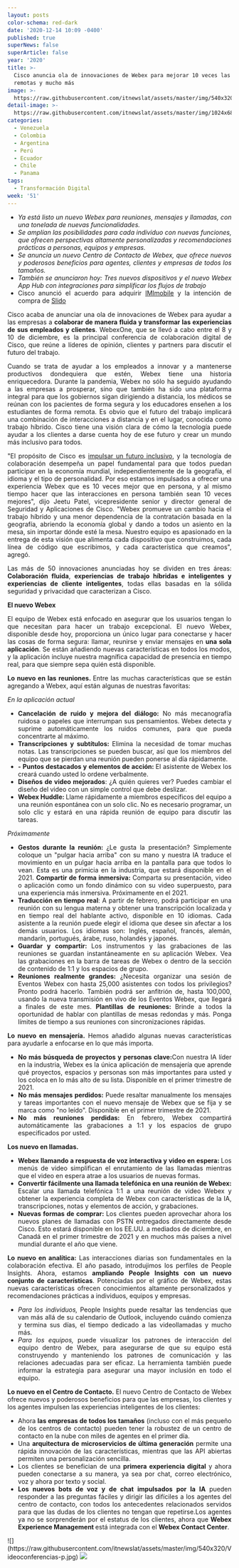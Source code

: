 ```yaml
---
layout: posts
color-schema: red-dark
date: '2020-12-14 10:09 -0400'
published: true
superNews: false
superArticle: false
year: '2020'
title: >-
  Cisco anuncia ola de innovaciones de Webex para mejorar 10 veces las reuniones
  remotas y mucho más
image: >-
  https://raw.githubusercontent.com/itnewslat/assets/master/img/540x320/Videoconferencias-p.jpg
detail-image: >-
  https://raw.githubusercontent.com/itnewslat/assets/master/img/1024x680/Videoconferencias-g.jpg
categories:
  - Venezuela
  - Colombia
  - Argentina
  - Perú
  - Ecuador
  - Chile
  - Panama
tags:
  - Transformación Digital
week: '51'
---
```

<ul style="text-align: justify;">
	<li><em>Ya está listo un nuevo Webex para reuniones, mensajes y llamadas, con una tonelada de nuevas funcionalidades.</em></li>
	<li><em>Se amplían las posibilidades para cada individuo con nuevas funciones, que ofrecen perspectivas altamente personalizadas y recomendaciones prácticas a personas, equipos y empresas.</em></li>
	<li><em>Se anuncia un nuevo Centro de Contacto de Webex, que ofrece nuevos y poderosos beneficios para agentes, clientes y empresas de todos los tamaños. </em></li>
	<li><em>También se anunciaron hoy: Tres nuevos dispositivos y el nuevo Webex App Hub con integraciones para simplificar los flujos de trabajo </em></li>
	<li>Cisco anunció el acuerdo para adquirir <a href="https://investor.cisco.com/news/news-details/2020/Cisco-To-Acquire-IMImobile-To-Embed-Omnichannel-Engagement-Into-Customer-Experience-As-A-Service/default.aspx">IMImobile</a> y la intención de compra de <a href="https://blogs.cisco.com/news/346777">Slido</a></li>
</ul>
<p style="text-align: justify;">Cisco acaba de anunciar una ola de innovaciones de Webex para ayudar a las empresas a <strong>colaborar de manera fluida y transformar las experiencias de sus empleados y clientes</strong>. WebexOne, que se llevó a cabo entre el 8 y 10 de diciembre, es la principal conferencia de colaboración digital de Cisco, que reúne a líderes de opinión, clientes y partners para discutir el futuro del trabajo.</p>
<p style="text-align: justify;">Cuando se trata de ayudar a los empleados a innovar y a mantenerse productivos dondequiera que estén, Webex tiene una historia enriquecedora. Durante la pandemia, Webex no sólo ha seguido ayudando a las empresas a prosperar, sino que también ha sido una plataforma integral para que los gobiernos sigan dirigiendo a distancia, los médicos se reúnan con los pacientes de forma segura y los educadores enseñen a los estudiantes de forma remota. Es obvio que el futuro del trabajo implicará una combinación de interacciones a distancia y en el lugar, conocida como trabajo híbrido. Cisco tiene una visión clara de cómo la tecnología puede ayudar a los clientes a darse cuenta hoy de ese futuro y crear un mundo más inclusivo para todos.</p>
<p style="text-align: justify;">"El propósito de Cisco es <a href="https://www.cisco.com/c/dam/m/en_us/about/cxo-agenda/inclusive-future/the-role-of-technology-in-powering-an-inclusive-future.pdf">impulsar un futuro inclusivo</a>, y la tecnología de colaboración desempeña un papel fundamental para que todos puedan participar en la economía mundial, independientemente de la geografía, el idioma y el tipo de personalidad. Por eso estamos impulsados a ofrecer una experiencia Webex que es 10 veces mejor que en persona, y al mismo tiempo hacer que las interacciones en persona también sean 10 veces mejores", dijo Jeetu Patel, vicepresidente senior y director general de Seguridad y Aplicaciones de Cisco. "Webex promueve un cambio hacia el trabajo híbrido y una menor dependencia de la contratación basada en la geografía, abriendo la economía global y dando a todos un asiento en la mesa, sin importar dónde esté la mesa. Nuestro equipo es apasionado en la entrega de esta visión que alimenta cada dispositivo que construimos, cada línea de código que escribimos, y cada característica que creamos", agregó.</p>
<p style="text-align: justify;">Las más de 50 innovaciones anunciadas hoy se dividen en tres áreas: <strong>Colaboración fluida</strong>, <strong>experiencias de trabajo híbridas e inteligentes y experiencias de cliente inteligentes</strong>, todas ellas basadas en la sólida seguridad y privacidad que caracterizan a Cisco.</p>
<p style="text-align: justify;"><strong>El nuevo Webex </strong></p>
<p style="text-align: justify;">El equipo de Webex está enfocado en asegurar que los usuarios tengan lo que necesitan para hacer un trabajo excepcional. El nuevo Webex, disponible desde hoy, proporciona un único lugar para conectarse y hacer las cosas de forma segura: llamar, reunirse y enviar mensajes en <strong>una sola aplicación</strong>. Se están añadiendo nuevas características en todos los modos, y la aplicación incluye nuestra magnífica capacidad de presencia en tiempo real, para que siempre sepa quién está disponible.</p>
<p style="text-align: justify;"><strong>Lo nuevo en las reuniones.
</strong>Entre las muchas características que se están agregando a Webex, aquí están algunas de nuestras favoritas:

<em>En la aplicación actual</em></p>

<ul style="list-style-type: disc; text-align: justify;">
	<li><strong>Cancelación de ruido y mejora del </strong><strong>diálogo:</strong> No más mecanografía ruidosa o papeles que interrumpan sus pensamientos. Webex detecta y suprime automáticamente los ruidos comunes, para que pueda concentrarte al máximo.</li>
	<li><strong>Transcripciones y subtítulos: </strong>Elimina la necesidad de tomar muchas notas. Las transcripciones se pueden buscar, así que los miembros del equipo que se pierdan una reunión pueden ponerse al día rápidamente.</li>
	<li><strong> - Puntos destacados y elementos de acción: </strong>El asistente de Webex los creará cuando usted lo ordene verbalmente.</li>
	<li><strong>Diseños de video mejorados</strong>: ¿A quién quieres ver? Puedes cambiar el diseño del video con un simple control que debe deslizar.</li>
	<li><strong>Webex Huddle: </strong>Llame rápidamente a miembros específicos del equipo a una reunión espontánea con un solo clic. No es necesario programar, un solo clic y estará en una rápida reunión de equipo para discutir las tareas.</li>
</ul>
<p style="text-align: justify;"><em>Próximamente</em></p>

<ul style="list-style-type: disc; text-align: justify;">
	<li><strong>Gestos durante la reunión: </strong>¿Le gusta la presentación? Simplemente coloque un "pulgar hacia arriba" con su mano y nuestra IA traduce el movimiento en un pulgar hacia arriba en la pantalla para que todos lo vean. Esta es una primicia en la industria, que estará disponible en el 2021.
<strong>Compartir de forma inmersiva: </strong>Comparta su presentación, video o aplicación como un fondo dinámico con su video superpuesto, para una experiencia más inmersiva. Próximamente en el 2021.</li>
	<li><strong>Traducción en tiempo real</strong>: A partir de febrero, podrá participar en una reunión con su lengua materna y obtener una transcripción localizada y en tiempo real del hablante activo, disponible en 10 idiomas. Cada asistente a la reunión puede elegir el idioma que desee sin afectar a los demás usuarios. Los idiomas son: Inglés, español, francés, alemán, mandarín, portugués, árabe, ruso, holandés y japonés.</li>
	<li><strong>Guardar y compartir: </strong>Los instrumentos y las grabaciones de las reuniones se guardan instantáneamente en su aplicación Webex. Vea las grabaciones en la barra de tareas de Webex o dentro de la sección de contenido de 1:1 y los espacios de grupo.</li>
	<li><strong>Reuniones realmente grandes:</strong> ¿Necesita organizar una sesión de Eventos Webex con hasta 25,000 asistentes con todos los privilegios? Pronto podrá hacerlo. También podrá ser anfitrión de, hasta 100,000, usando la nueva transmisión en vivo de los Eventos Webex, que llegará a finales de este mes.
<strong>Plantillas de reuniones: </strong>Brinde a todos la oportunidad de hablar con plantillas de mesas redondas y más. Ponga límites de tiempo a sus reuniones con sincronizaciones rápidas.</li>
</ul>
<p style="text-align: justify;"><strong>Lo nuevo en mensajería.</strong>
Hemos añadido algunas nuevas características para ayudarle a enfocarse en lo que más importa.</p>

<ul style="list-style-type: disc; text-align: justify;">
	<li><strong>No más búsqueda de proyectos y personas clave:</strong>Con nuestra IA líder en la industria, Webex es la única aplicación de mensajería que aprende qué proyectos, espacios y personas son más importantes para usted y los coloca en lo más alto de su lista. Disponible en el primer trimestre de 2021.</li>
	<li><strong>No más mensajes perdidos: </strong>Puede resaltar manualmente los mensajes y tareas importantes con el nuevo mensaje de Webex que se fija y se marca como "no leído". Disponible en el primer trimestre de 2021.</li>
	<li><strong>No más reuniones perdidas: </strong>En febrero, Webex compartirá automáticamente las grabaciones a 1:1 y los espacios de grupo especificados por usted.</li>
</ul>
<p style="text-align: justify;"><strong>Los nuevo en llamadas.</strong></p>

<ul style="list-style-type: disc; text-align: justify;">
	<li><strong>Webex llamando a respuesta de voz interactiva y video en espera: </strong>Los menús de video simplifican el enrutamiento de las llamadas mientras que el video en espera atrae a los usuarios de nuevas formas.</li>
	<li><strong>Convertir fácilmente una llamada telefónica en una reunión de Webex: </strong>Escalar una llamada telefónica 1:1 a una reunión de video Webex y obtener la experiencia completa de Webex con características de la IA, transcripciones, notas y elementos de acción, y grabaciones.</li>
	<li><strong>Nuevas formas de comprar: </strong>Los clientes pueden aprovechar ahora los nuevos planes de llamadas con PSTN entregados directamente desde Cisco. Esto estará disponible en los EE.UU. a mediados de diciembre, en Canadá en el primer trimestre de 2021 y en muchos más países a nivel mundial durante el año que viene.</li>
</ul>
<p style="text-align: justify;"><strong>
Lo nuevo en analítica:</strong>
Las interacciones diarias son fundamentales en la colaboración efectiva. El año pasado, introdujimos los perfiles de People Insights. Ahora, estamos <strong>ampliando People Insights con un nuevo conjunto de características</strong>. Potenciadas por el gráfico de Webex, estas nuevas características ofrecen conocimientos altamente personalizados y recomendaciones prácticas a individuos, equipos y empresas.</p>

<ul style="list-style-type: disc; text-align: justify;">
	<li><em>Para los individuos,</em> People Insights puede resaltar las tendencias que van más allá de su calendario de Outlook, incluyendo cuándo comienza y termina sus días, el tiempo dedicado a las videollamadas y mucho más.</li>
	<li><em>Para los equipos,</em> puede visualizar los patrones de interacción del equipo dentro de Webex, para asegurarse de que su equipo está construyendo y manteniendo los patrones de comunicación y las relaciones adecuadas para ser eficaz. La herramienta también puede informar la estrategia para asegurar una mayor inclusión en todo el equipo.</li>
</ul>
<p style="text-align: justify;"><strong>Lo nuevo en el Centro de Contacto.</strong>
El nuevo Centro de Contacto de Webex ofrece nuevos y poderosos beneficios para que las empresas, los clientes y los agentes impulsen las experiencias inteligentes de los clientes:</p>

<ul style="list-style-type: disc;">
	<li style="text-align: justify;">Ahora <strong>las empresas de todos los tamaños</strong> (incluso con el más pequeño de los centros de contacto) pueden tener la robustez de un centro de contacto en la nube con miles de agentes en el primer día.</li>
	<li style="text-align: justify;">Una <strong>arquitectura de microservicios de última generación</strong> permite una rápida innovación de las características, mientras que las API abiertas permiten una personalización sencilla.</li>
	<li style="text-align: justify;">Los clientes se benefician de una <strong>primera experiencia digital</strong> y ahora pueden conectarse a su manera, ya sea por chat, correo electrónico, voz y ahora por texto y social.</li>
	<li style="text-align: justify;"><strong>Los nuevos bots de voz y de chat impulsados por la IA </strong>pueden responder a las preguntas fáciles y dirigir las difíciles a los agentes del centro de contacto, con todos los antecedentes relacionados servidos para que las dudas de los clientes no tengan que repetirse.Los agentes ya no se sorprenderán por el estatus de los clientes, ahora que <strong>Webex Experience Management </strong>está integrada con el <strong>Webex Contact Center</strong>.</li>
</ul>
![](https://raw.githubusercontent.com/itnewslat/assets/master/img/540x320/Videoconferencias-p.jpg)

<img src="https://tracker.metricool.com/c3po.jpg?hash=56f88a41e39ab42c063cc51676587a04"/>